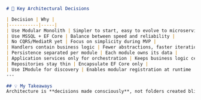 ﻿```markdown
# 📘 Key Architectural Decisions

| Decision | Why |
|-----------|-----|
| Use Modular Monolith | Simpler to start, easy to evolve to microservices |
| Use MSSQL + EF Core | Balance between speed and reliability |
| No CQRS/MediatR yet | Focus on simplicity during MVP |
| Handlers contain business logic | Fewer abstractions, faster iteration |
| Persistence separated per module | Each module owns its data |
| Application services only for orchestration | Keeps business logic centralized |
| Repositories stay thin | Encapsulate EF Core only |
| Use IModule for discovery | Enables modular registration at runtime |
---

## 💡 My Takeaways
Architecture is **decisions made consciously**, not folders created blindly.